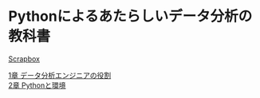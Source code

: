 # Pythonによるあたらしいデータ分析の教科書
  
[Scrapbox](https://scrapbox.io/InoueStudying/Python%E3%81%AB%E3%82%88%E3%82%8B%E3%81%82%E3%81%9F%E3%82%89%E3%81%97%E3%81%84%E3%83%87%E3%83%BC%E3%82%BF%E5%88%86%E6%9E%90%E3%81%AE%E6%95%99%E7%A7%91%E6%9B%B8)  
  
[1章 データ分析エンジニアの役割](Chapter1)  
[2章 Pythonと環境](Chapter2)  